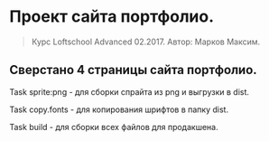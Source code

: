 # Проект сайта портфолио. 

> Курс Loftschool Advanced 02.2017. Автор: Марков Максим.

## Сверстано 4 страницы сайта портфолио.

Task sprite:png - для сборки спрайта из png и выгрузки в dist.

Task copy.fonts - для копирования шрифтов в папку dist.

Task build - для сборки всех файлов для продакшена.
